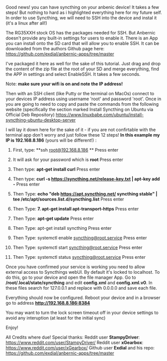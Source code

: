 Good news! you can have syncthing on your anbenic device!
It takes a few steps! But nothing to hard as i highlighted everything here for my future self.
In order to use Syncthing, we will need to SSH into the device and instal it (it's a linux after all!)

The RG35XXH stock OS has the packages needed for SSH. But Anbernic doesn't provide any built-in settings for users to enable it. 
There is an App you can install onto the SD card that will allow you to enable SSH. 
It can be downloaded from the authors Github page here: 
https://github.com/exdial/anbernic-apps/tree/master


I've packaged it here as well for the sake of this tutorial.
Just drag and drop the content of the zip file at the root of your SD and merge everything, find the APP in settings and select EnableSSH. 
It takes a few seconds. 

Note: **make sure your wifi is on and note the IP address!**

Then with an SSH client (like Putty or the terminal on MacOs) connect to your devices IP address using username 'root' and password 'root'. 
Once in you are going to need to copy and paste the commands from the following website (specifically the section marked Install Syncthing on Ubuntu via Official Deb Repository) 
https://www.linuxbabe.com/ubuntu/install-syncthing-ubuntu-desktop-server

I will lay it down here for the sake of it - if you are not confirtable with the terminal app don't worry and just follow these 12 steps!
**In this example my IP is 192.168.8.186** (yours will be different!) :

1. First, type:
**ssh root@192.168.8.186 **
Press enter

2. It will ask for your password which is **root**
Press enter

3. Then type:
**apt-get install curl**
Press enter

4. Then type:
**curl -s https://syncthing.net/release-key.txt | apt-key add -**
Press enter

5. Then Type:
**echo "deb https://apt.syncthing.net/ syncthing stable" | tee /etc/apt/sources.list.d/syncthing.list**
Press enter

6. Then Type:
**7. apt-get install apt-transport-https**
Press enter

8. Then Type:
**apt-get update**
Press enter

9. Then Type:
apt-get install syncthing
Press enter

10. Then Type:
systemctl enable syncthing@root.service
Press enter

11. Then Type:
systemctl start syncthing@root.service
Press enter

12. Then Type:
systemctl status syncthing@root.service
Press enter

Once you have confirmed your service is working you need to allow external access to Syncthings webUI.
By default it's locked to localhost. 
To do this, go to your device and open the file manager App.
Go to **/root/.local/state/syncthing** and edit **config.xml** and **config.xml.v0**. 
In these files search for 127.0.0.1 and replace with 0.0.0.0 and save each file.

Everything should now be configured. 
Reboot your device and in a browser go to address **http://192.168.8.186:8384**

You may want to turn the lock screen timeout off in your device settings to avoid any interuption (at least for the initial sync)

Enjoy!

All Credits where due!
Special thanks:
Reddit user **StampyDriver**: https://www.reddit.com/user/StampyDriver/
Reddit user **xGearbox**: https://www.reddit.com/user/xGearbox/ 
Github user **Exdial** and his repo: https://github.com/exdial/anbernic-apps/tree/master
